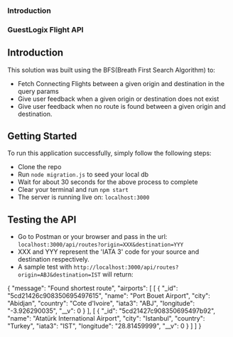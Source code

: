 ### Introduction
### GuestLogix Flight API 

## Introduction
This solution was built using the BFS(Breath First Search Algorithm) to:
- Fetch Connecting Flights between a given origin and destination in the query params
- Give user feedback when a given origin or destination does not exist
- Give user feedback when no route is found between a given origin and destination.

## Getting Started
To run this application successfully, simply follow the following steps:
- Clone the repo
- Run `node migration.js` to seed your local db
- Wait for about 30 seconds for the above process to complete
- Clear your terminal and run `npm start`
- The server is running live on: `localhost:3000`

## Testing the API
- Go to Postman or your browser and pass in the url: `localhost:3000/api/routes?origin=XXX&destination=YYY`
- XXX and YYY represent the 'IATA 3' code for your source and destination respectively.
- A sample test with `http://localhost:3000/api/routes?origin=ABJ&destination=IST` will return:

{
  "message": "Found shortest route",
  "airports": [
      [
          {
              "_id": "5cd21426c908350695497615",
              "name": "Port Bouet Airport",
              "city": "Abidjan",
              "country": "Cote d'Ivoire",
              "iata3": "ABJ",
              "longitude": "-3.926290035",
              "__v": 0
          }
      ],
      [
          {
              "_id": "5cd21427c908350695497b92",
              "name": "Atatürk International Airport",
              "city": "Istanbul",
              "country": "Turkey",
              "iata3": "IST",
              "longitude": "28.81459999",
              "__v": 0
          }
      ]
  ]
}

